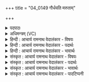 +++
title = "04_0149 गौर्धयति मरुताम्"

+++
<details><summary>पदपाठः</summary>

य꣢त्। इ꣡न्द्रः꣢꣯। अ꣡न꣢꣯यत्। रि꣡तः꣢꣯। म꣣हीः꣢। अ꣣पः꣢। वृ꣡ष꣢꣯न्तमः। त꣡त्र꣢꣯। पू꣣षा꣢। अ꣣भुवत्। स꣡चा꣢꣯। १४८।
</details>

<details><summary>अधिमन्त्रम् (VC)</summary>

- इन्द्रः
- भरद्वाजो बार्हस्पत्यः
- गायत्री
- षड्जः
- ऐन्द्रं काण्डम्
</details>

<details><summary>हिन्दी : आचार्य रामनाथ वेदालंकार - विषयः</summary>

अगले मन्त्र में यह वर्णन है कि परमेश्वर ही सूर्य द्वारा भूमियों और जलों को गति देता है।
</details>

<details><summary>हिन्दी : आचार्य रामनाथ वेदालंकार - पदार्थः</summary>

पदार्थान्वयभाषाः -  (वृषन्तमः) अतिशय बलवान् अथवा वृष्टिकर्ता (इन्द्रः) परमेश्वर (यत्) जब (रितः) गति करनेवाली (महीः) पृथिवी, चन्द्र आदि ग्रह-उपग्रह रूप भूमियों को (अनयत्) अपनी-अपनी कक्षाओं में सूर्य के चारों ओर घुमाता है, और (अपः) जलों को (अनयत्) भाप बनाकर ऊपर और वर्षा द्वारा नीचे पहुँचाता है, तब (तत्र) उस कर्म में (पूषा) पुष्टिप्रद सूर्य (सचा) सहायक (अभुवत्) होता है ॥४॥
</details>

<details><summary>हिन्दी : आचार्य रामनाथ वेदालंकार - भावार्थः</summary>

भावार्थभाषाः -  महामहिमाशाली जगदीश्वर ही सूर्य, विद्युत्, बादल, आदि को साधन बनाकर सब प्राकृतिक नियमों का संचालन कर रहा है ॥४॥
</details>

<details><summary>संस्कृत : आचार्य रामनाथ वेदालंकार - विषयः</summary>

परमेश्वर एव सूर्यद्वारा भूमीरपश्च गमयतीत्याह।
</details>

<details><summary>संस्कृत : आचार्य रामनाथ वेदालंकार - पदार्थः</summary>

पदार्थान्वयभाषाः -  (वृषन्तमः) बलवत्तमः वर्षकतमो वा (इन्द्रः) परमेश्वरः (यत्) यदा (रितः२) गन्त्रीः। रिणन्तीति रितः। रिणातिः गतिकर्मा। निघं० २।१४। क्विपि ह्रस्वस्य पिति कृति तुक् अ० ६।१।७१ इति तुक्। (महीः) पृथिवीचन्द्रादिग्रहोपग्रहरूपाः भूमीः, (अनयत्) स्वस्वरक्षासु सूर्यं परितो भ्रमयति, (अपः) जलानि च (अनयत्) वाष्पीकरणेन ऊर्ध्वं वर्षणेन च अधः प्रापयति, तदा (तत्र) तस्मिन् कर्मणि (पूषा) पुष्टिप्रदः सूर्यः (सचा) सहायकः। सचा सह। निरु० ५।५। (अभुवत्) भवति। भू धातोर्लङि छन्दसि गुणाभावे उवङादेशः ॥४॥३
</details>

<details><summary>संस्कृत : आचार्य रामनाथ वेदालंकार - भावार्थः</summary>

भावार्थभाषाः -  महामहिमशालिना जगदीश्वरेणैव सूर्यविद्युत्पर्जन्यपवनादीन् साधनतां नीत्वा सर्वे प्राकृतिकनियमाः सञ्चाल्यन्ते ॥४॥
</details>

<details><summary>संस्कृत : आचार्य रामनाथ वेदालंकार - पादटिप्पनी</summary>

टिप्पणी:   १. ऋ० ६।५७।४ देवते इन्द्रापूषणौ। भुवत् इत्यत्र भवत् इति पाठः। २. रितः गन्त्रीः महीः भूमीः, अपः जलानि—इति ऋग्भाष्ये द०। इन्द्रो रितः गतः प्राप्तः सन्नित्यर्थः। महीरपः महान्ति वृष्टिलक्षणान्युदकानि—इति वि०। रितः गन्त्र्यः। रियतेर्गतिकर्मणः क्विपि रूपं रिदिति। महीः महतीः अपः—इति भ०। रितः गच्छतीः महीः महतीः अपः वृष्ट्युदकानि—इति सा०। ३. दयानन्दर्षिणा ऋग्भाष्ये मन्त्रस्यास्य व्याख्याने इन्द्र शब्देन विद्युत्, पूषन् शब्देन च भूमिर्गृहीता।
</details>